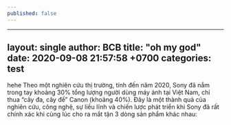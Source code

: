 ```yaml
---
published: false
---
```

---
layout: single
author: BCB
title:  "oh my god"
date:   2020-09-08 21:57:58 +0700
categories: test
---
hehe
Theo một nghiên cứu thị trường, tính đến năm 2020, Sony đã nắm trong tay khoảng 30% tổng lượng người dùng máy ảnh tại Việt Nam, chỉ thua “cây đa, cây đề” Canon (khoảng 40%). Đây là một thành quả của nghiên cứu, công nghệ, sự liều lĩnh và chiến lược phát triển khi Sony đã rất chính xác khi cùng lúc cho ra mắt tận 3 dòng sản phẩm khác nhau:

